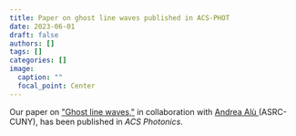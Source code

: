 ```yaml
---
title: Paper on ghost line waves published in ACS-PHOT
date: 2023-06-01
draft: false
authors: []
tags: []
categories: []
image:
  caption: ""
  focal_point: Center
---
```

Our paper on ["Ghost line waves,"](/publication/ij-167-ACS-PHOT-2023)
in collaboration with [Andrea Alù ](http://www.alulab.org)(ASRC-CUNY),
has been published in *ACS Photonics*.